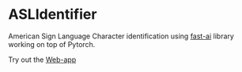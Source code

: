 # ASLIdentifier


American Sign Language Character identification using [fast-ai](https://github.com/fastai/fastai) library working on top of Pytorch.

Try out the [Web-app](https://aslalphabet-img-classifier.herokuapp.com)
